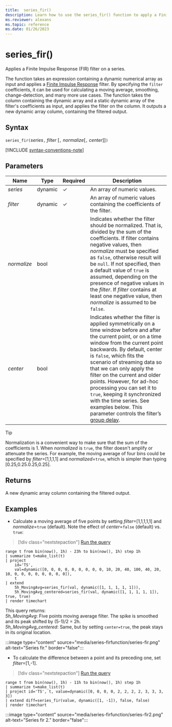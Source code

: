 ```yaml
---
title:  series_fir()
description: Learn how to use the series_fir() function to apply a Finite Impulse Response (FIR) filter on a series.
ms.reviewer: alexans
ms.topic: reference
ms.date: 01/26/2023
---
```

# series_fir()

Applies a Finite Impulse Response (FIR) filter on a series.  

The function takes an expression containing a dynamic numerical array as input and applies a [Finite Impulse Response](https://en.wikipedia.org/wiki/Finite_impulse_response) filter. By specifying the `filter` coefficients, it can be used for calculating a moving average, smoothing, change-detection, and many more use cases. The function takes the column containing the dynamic array and a static dynamic array of the filter's coefficients as input, and applies the filter on the column. It outputs a new dynamic array column, containing the filtered output.  

## Syntax

`series_fir(`*series*`,` *filter* [`,` *normalize*[`,` *center*]]`)`

[!INCLUDE [syntax-conventions-note](../../includes/syntax-conventions-note.md)]

## Parameters

| Name | Type | Required | Description |
|--|--|--|--|
| *series* | dynamic | &check; | An array of numeric values.|
| *filter* | dynamic | &check; | An array of numeric values containing the coefficients of the filter.|
| *normalize* | bool | | Indicates whether the filter should be normalized. That is, divided by the sum of the coefficients. If filter contains negative values, then *normalize* must be specified as `false`, otherwise result will be `null`. If not specified, then a default value of `true` is assumed, depending on the presence of negative values in the *filter*. If *filter* contains at least one negative value, then *normalize* is assumed to be `false`.|
| *center* | bool | | Indicates whether the filter is applied symmetrically on a time window before and after the current point, or on a time window from the current point backwards. By default, center is `false`, which fits the scenario of streaming data so that we can only apply the filter on the current and older points. However, for ad-hoc processing you can set it to `true`, keeping it synchronized with the time series. See examples below. This parameter controls the filter’s [group delay](https://en.wikipedia.org/wiki/Group_delay_and_phase_delay).|

> [!TIP]
> Normalization is a convenient way to make sure that the sum of the coefficients is 1. When *normalized* is `true`, the filter doesn't amplify or attenuate the series. For example, the moving average of four bins could be specified by *filter*=[1,1,1,1] and *normalized*=`true`, which is simpler than typing [0.25,0.25.0.25,0.25].

## Returns

A new dynamic array column containing the filtered output.  

## Examples

* Calculate a moving average of five points by setting *filter*=[1,1,1,1,1] and *normalize*=`true` (default). Note the effect of *center*=`false` (default) vs. `true`:

> [!div class="nextstepaction"]
> <a href="https://dataexplorer.azure.com/clusters/kvc9rf7q4d68qcw5sk2d6f.northeurope/databases/MyDatabase?query=H4sIAAAAAAAAA41QwWrDMAy9F/IPutUGF5Z0O+awD+hpu40Q3ERN1NV2kdW0G/v4uU1Wxlih5kk8S+jpIba+QxDYcHCwJq98OCptIO81LKBY9iDhbz0K7hPJZl8QD85Zps8kUTr7jvWOoijR596ewxYbyWaQHrXl/PVlbsbfYHdl++Gto0a9PRi4hTxFkeLxwidSTI3/Uelph5w94EnQt2Phqa9XYSDfPQ9dGZEJY70hVsmMgaubPIlfUekftd/DdYNekLG9W8WA8AHHfLkNJ1fIIOSw6S3LN0kcwQiHAQAA" target="_blank">Run the query</a>

```kusto
range t from bin(now(), 1h) - 23h to bin(now(), 1h) step 1h
| summarize t=make_list(t)
| project
    id='TS',
    val=dynamic([0, 0, 0, 0, 0, 0, 0, 0, 0, 10, 20, 40, 100, 40, 20, 10, 0, 0, 0, 0, 0, 0, 0, 0]),
    t
| extend
    5h_MovingAvg=series_fir(val, dynamic([1, 1, 1, 1, 1])),
    5h_MovingAvg_centered=series_fir(val, dynamic([1, 1, 1, 1, 1]), true, true)
| render timechart
```

This query returns:  
*5h_MovingAvg*: Five points moving average filter. The spike is smoothed and its peak shifted by (5-1)/2 = 2h.  
*5h_MovingAvg_centered*: Same, but by setting `center=true`, the peak stays in its original location.

:::image type="content" source="media/series-firfunction/series-fir.png" alt-text="Series fir." border="false":::

* To calculate the difference between a point and its preceding one, set *filter*=[1,-1].

> [!div class="nextstepaction"]
> <a href="https://dataexplorer.azure.com/clusters/kvc9rf7q4d68qcw5sk2d6f.northeurope/databases/MyDatabase?query=H4sIAAAAAAAAA12O3QrCMAxG7wXfIXd20IHV6z2F3skYdUtddG1HmvmHD+8cMkQ48IWE7xC24YQg4Dh6OFJQId5UpsG0GeRgTAsS//dJsB+H5eIFafDeMj1HReHtBauOkijJPree4xlrAWqK1X630iAarrYbsGgewXqq1WGtYWbzw3amnFR4FwwNNORckZAJU+WI1WTTMOuMhtyU45fOdgm/MQl4rCODkMe6tSxvKkW3gPcAAAA=" target="_blank">Run the query</a>

```kusto
range t from bin(now(), 1h) - 11h to bin(now(), 1h) step 1h
| summarize t=make_list(t)
| project id='TS', t, value=dynamic([0, 0, 0, 0, 2, 2, 2, 2, 3, 3, 3, 3])
| extend diff=series_fir(value, dynamic([1, -1]), false, false)
| render timechart
```

:::image type="content" source="media/series-firfunction/series-fir2.png" alt-text="Series fir 2." border="false":::
